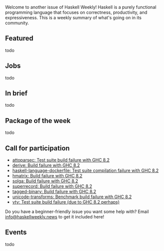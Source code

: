 <!-- 2017-08-03 -->

Welcome to another issue of Haskell Weekly!
Haskell is a purely functional programming language that focuses on correctness, productivity, and expressiveness.
This is a weekly summary of what's going on in its community.

## Featured

todo

## Jobs

todo

## In brief

todo

## Package of the week

todo

## Call for participation

-   [attoparsec: Test suite build failure with GHC 8.2](https://github.com/bos/attoparsec/issues/131)
-   [derive: Build failure with GHC 8.2](https://github.com/ndmitchell/derive/issues/25)
-   [haskell-language-dockerfile: Test suite compilation failure with GHC 8.2](https://github.com/beijaflor-io/haskell-language-dockerfile/issues/8)
-   [hmatrix: Build failure with GHC 8.2](https://github.com/albertoruiz/hmatrix/issues/232)
-   [solga: Build failure with GHC 8.2](https://github.com/chpatrick/solga/issues/9)
-   [superrecord: Build failure with GHC 8.2](https://github.com/agrafix/superrecord/issues/3)
-   [tagged-binary: Build failure with GHC 8.2](https://github.com/mstksg/tagged-binary/issues/2)
-   [unicode-transforms: Benchmark build failure with GHC 8.2](https://github.com/harendra-kumar/unicode-transforms/issues/16)
-   [vty: Test suite build failure (due to GHC 8.2 perhaps)](https://github.com/jtdaugherty/vty/issues/132)

Do you have a beginner-friendly issue you want some help with?
Email <info@haskellweekly.news> to get it included here!

## Events

todo
